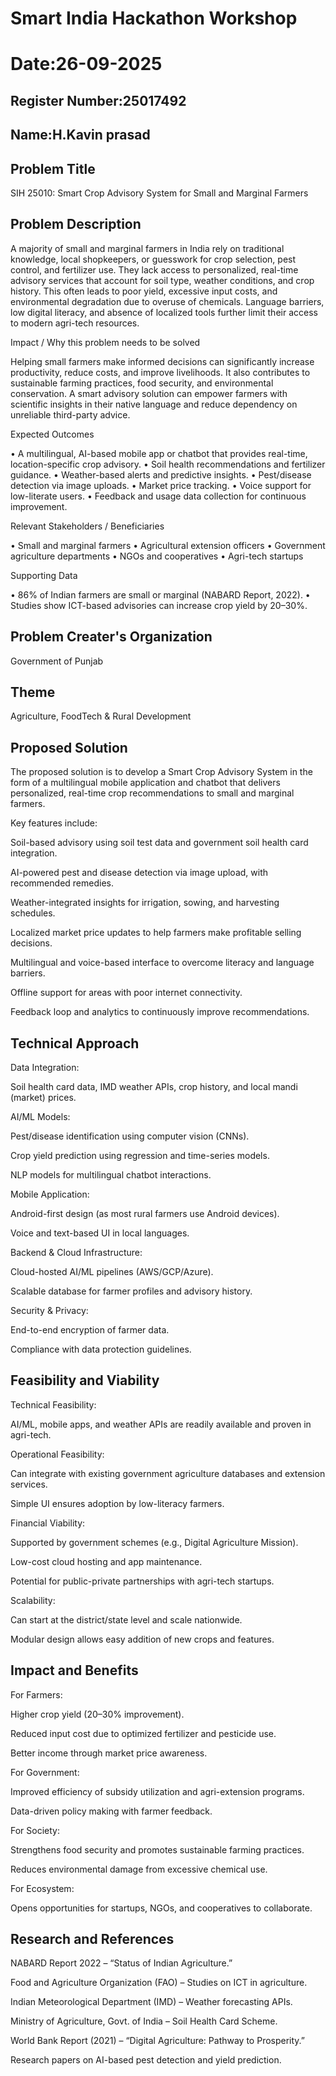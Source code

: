 # Smart India Hackathon Workshop
# Date:26-09-2025
## Register Number:25017492
## Name:H.Kavin prasad
## Problem Title
SIH 25010: Smart Crop Advisory System for Small and Marginal Farmers
## Problem Description
A majority of small and marginal farmers in India rely on traditional knowledge, local shopkeepers, or guesswork for crop selection, pest control, and fertilizer use. They lack access to personalized, real-time advisory services that account for soil type, weather conditions, and crop history. This often leads to poor yield, excessive input costs, and environmental degradation due to overuse of chemicals. Language barriers, low digital literacy, and absence of localized tools further limit their access to modern agri-tech resources.

Impact / Why this problem needs to be solved

Helping small farmers make informed decisions can significantly increase productivity, reduce costs, and improve livelihoods. It also contributes to sustainable farming practices, food security, and environmental conservation. A smart advisory solution can empower farmers with scientific insights in their native language and reduce dependency on unreliable third-party advice.

Expected Outcomes

• A multilingual, AI-based mobile app or chatbot that provides real-time, location-specific crop advisory.
• Soil health recommendations and fertilizer guidance.
• Weather-based alerts and predictive insights.
• Pest/disease detection via image uploads.
• Market price tracking.
• Voice support for low-literate users.
• Feedback and usage data collection for continuous improvement.

Relevant Stakeholders / Beneficiaries

• Small and marginal farmers
• Agricultural extension officers
• Government agriculture departments
• NGOs and cooperatives
• Agri-tech startups

Supporting Data

• 86% of Indian farmers are small or marginal (NABARD Report, 2022).
• Studies show ICT-based advisories can increase crop yield by 20–30%.

## Problem Creater's Organization
Government of Punjab

## Theme
Agriculture, FoodTech & Rural Development

## Proposed Solution
The proposed solution is to develop a Smart Crop Advisory System in the form of a multilingual mobile application and chatbot that delivers personalized, real-time crop recommendations to small and marginal farmers.

Key features include:

Soil-based advisory using soil test data and government soil health card integration.

AI-powered pest and disease detection via image upload, with recommended remedies.

Weather-integrated insights for irrigation, sowing, and harvesting schedules.

Localized market price updates to help farmers make profitable selling decisions.

Multilingual and voice-based interface to overcome literacy and language barriers.

Offline support for areas with poor internet connectivity.

Feedback loop and analytics to continuously improve recommendations.

## Technical Approach
Data Integration:

Soil health card data, IMD weather APIs, crop history, and local mandi (market) prices.

AI/ML Models:

Pest/disease identification using computer vision (CNNs).

Crop yield prediction using regression and time-series models.

NLP models for multilingual chatbot interactions.

Mobile Application:

Android-first design (as most rural farmers use Android devices).

Voice and text-based UI in local languages.

Backend & Cloud Infrastructure:

Cloud-hosted AI/ML pipelines (AWS/GCP/Azure).

Scalable database for farmer profiles and advisory history.

Security & Privacy:

End-to-end encryption of farmer data.

Compliance with data protection guidelines.

## Feasibility and Viability
Technical Feasibility:

AI/ML, mobile apps, and weather APIs are readily available and proven in agri-tech.

Operational Feasibility:

Can integrate with existing government agriculture databases and extension services.

Simple UI ensures adoption by low-literacy farmers.

Financial Viability:

Supported by government schemes (e.g., Digital Agriculture Mission).

Low-cost cloud hosting and app maintenance.

Potential for public-private partnerships with agri-tech startups.

Scalability:

Can start at the district/state level and scale nationwide.

Modular design allows easy addition of new crops and features.

## Impact and Benefits
For Farmers:

Higher crop yield (20–30% improvement).

Reduced input cost due to optimized fertilizer and pesticide use.

Better income through market price awareness.

For Government:

Improved efficiency of subsidy utilization and agri-extension programs.

Data-driven policy making with farmer feedback.

For Society:

Strengthens food security and promotes sustainable farming practices.

Reduces environmental damage from excessive chemical use.

For Ecosystem:

Opens opportunities for startups, NGOs, and cooperatives to collaborate.

## Research and References
NABARD Report 2022 – “Status of Indian Agriculture.”

Food and Agriculture Organization (FAO) – Studies on ICT in agriculture.

Indian Meteorological Department (IMD) – Weather forecasting APIs.

Ministry of Agriculture, Govt. of India – Soil Health Card Scheme.

World Bank Report (2021) – “Digital Agriculture: Pathway to Prosperity.”

Research papers on AI-based pest detection and yield prediction.
